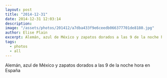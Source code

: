 ```yaml
---
layout: post
title: "2014-12-31"
date: 2014-12-31 12:03:14
description: 
image: "/assets/photos/201412/a7dba433f9e6ceedb066377701de8180.jpg"
author: Elise Plain
excerpt: Alemán, azul de México y zapatos dorados a las 9 de la noche hora en España
tags: 
  - photos
  - all
---
```


Alemán, azul de México y zapatos dorados a las 9 de la noche hora en España
<p></p>

